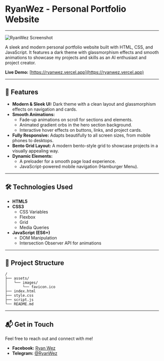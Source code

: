 # RyanWez - Personal Portfolio Website
---

![RyanWez Screenshot](https://github.com/user-attachments/assets/1dbb41d0-b563-4357-9964-64d4f4184152)




A sleek and modern personal portfolio website built with HTML, CSS, and JavaScript. It features a dark theme with glassmorphism effects and smooth animations to showcase my projects and skills as an AI enthusiast and project creator.

**Live Demo:** [https://ryanwez.vercel.app](https://ryanwez.vercel.app)

---

## 🚀 Features

- **Modern & Sleek UI:** Dark theme with a clean layout and glassmorphism effects on navigation and cards.
- **Smooth Animations:**
    - Fade-up animations on scroll for sections and elements.
    - Animated gradient orbs in the hero section background.
    - Interactive hover effects on buttons, links, and project cards.
- **Fully Responsive:** Adapts beautifully to all screen sizes, from mobile phones to desktops.
- **Bento Grid Layout:** A modern bento-style grid to showcase projects in a visually appealing way.
- **Dynamic Elements:**
    - A preloader for a smooth page load experience.
    - JavaScript-powered mobile navigation (Hamburger Menu).

---

## 🛠️ Technologies Used

- **HTML5**
- **CSS3**
    - CSS Variables
    - Flexbox
    - Grid
    - Media Queries
- **JavaScript (ES6+)**
    - DOM Manipulation
    - Intersection Observer API for animations

---

## 📂 Project Structure

```
/
├── assets/
│   └── images/
│       └── favicon.ico
├── index.html
├── style.css
├── script.js
└── README.md
```

---

## 📬 Get in Touch

Feel free to reach out and connect with me!

- **Facebook:** [Ryan Wez](https://www.facebook.com/ryanwez0)
- **Telegram:** [@RyanWez](https://t.me/RyanWez)
